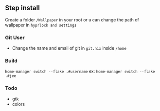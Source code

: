 ## Step install
Create a folder `/Wallpaper` in your root or u can change the path of wallpaper in `hyprlock and settings`

### Git User
- Change the name and email of git in `git.nix` inside `/home`

### Build
`home-manager switch --flake .#username`
ex: `home-manager switch --flake .#jee`  


### Todo

- gtk
- colors
